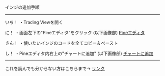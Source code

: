 
インジの追加手順

----------------------------------------------------------------------------------------------------------

いち！
・Trading Viewを開く

に！
・画面左下の"Pineエディタ"をクリック (以下画像部)
[Pineエディタ](https://github.com/user-attachments/assets/d6ef77b0-6b6e-44d4-a80d-57a876705ae1)

さん！
・使いたいインジのコードを全てコピー＆ペースト

し！
・Pineエディタ内右上の"チャートに追加" (以下画像部)
[チャートに追加](https://github.com/user-attachments/assets/78a95d8a-4789-463f-8126-2b1cad1402c5)

----------------------------------------------------------------------------------------------------------

これを読んでも分からない方はこちらまで→ [リンク](https://tokyo-neurological-center.com/)
